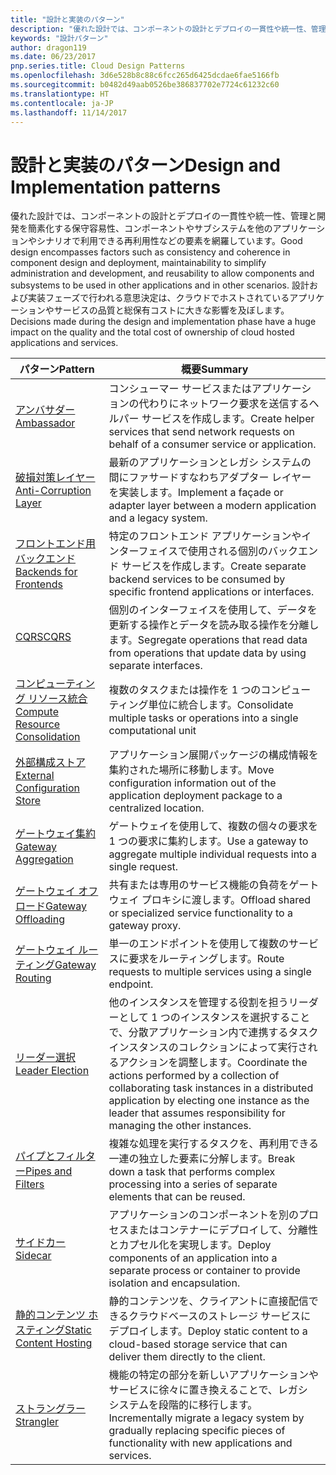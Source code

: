 ```yaml
---
title: "設計と実装のパターン"
description: "優れた設計では、コンポーネントの設計とデプロイの一貫性や統一性、管理と開発を簡素化する保守容易性、コンポーネントやサブシステムを他のアプリケーションやシナリオで利用できる再利用性などの要素を網羅しています。 設計および実装フェーズで行われる意思決定は、クラウドでホストされているアプリケーションやサービスの品質と総保有コストに大きな影響を及ぼします。"
keywords: "設計パターン"
author: dragon119
ms.date: 06/23/2017
pnp.series.title: Cloud Design Patterns
ms.openlocfilehash: 3d6e528b8c88c6fcc265d6425dcdae6fae5166fb
ms.sourcegitcommit: b0482d49aab0526be386837702e7724c61232c60
ms.translationtype: HT
ms.contentlocale: ja-JP
ms.lasthandoff: 11/14/2017
---
```

# <a name="design-and-implementation-patterns"></a><span data-ttu-id="1f491-105">設計と実装のパターン</span><span class="sxs-lookup"><span data-stu-id="1f491-105">Design and Implementation patterns</span></span>

<span data-ttu-id="1f491-106">優れた設計では、コンポーネントの設計とデプロイの一貫性や統一性、管理と開発を簡素化する保守容易性、コンポーネントやサブシステムを他のアプリケーションやシナリオで利用できる再利用性などの要素を網羅しています。</span><span class="sxs-lookup"><span data-stu-id="1f491-106">Good design encompasses factors such as consistency and coherence in component design and deployment, maintainability to simplify administration and development, and reusability to allow components and subsystems to be used in other applications and in other scenarios.</span></span> <span data-ttu-id="1f491-107">設計および実装フェーズで行われる意思決定は、クラウドでホストされているアプリケーションやサービスの品質と総保有コストに大きな影響を及ぼします。</span><span class="sxs-lookup"><span data-stu-id="1f491-107">Decisions made during the design and implementation phase have a huge impact on the quality and the total cost of ownership of cloud hosted applications and services.</span></span>

| <span data-ttu-id="1f491-108">パターン</span><span class="sxs-lookup"><span data-stu-id="1f491-108">Pattern</span></span> | <span data-ttu-id="1f491-109">概要</span><span class="sxs-lookup"><span data-stu-id="1f491-109">Summary</span></span> |
| ------- | ------- |
| [<span data-ttu-id="1f491-110">アンバサダー</span><span class="sxs-lookup"><span data-stu-id="1f491-110">Ambassador</span></span>](../ambassador.md) | <span data-ttu-id="1f491-111">コンシューマー サービスまたはアプリケーションの代わりにネットワーク要求を送信するヘルパー サービスを作成します。</span><span class="sxs-lookup"><span data-stu-id="1f491-111">Create helper services that send network requests on behalf of a consumer service or application.</span></span> |
| [<span data-ttu-id="1f491-112">破損対策レイヤー</span><span class="sxs-lookup"><span data-stu-id="1f491-112">Anti-Corruption Layer</span></span>](../anti-corruption-layer.md) | <span data-ttu-id="1f491-113">最新のアプリケーションとレガシ システムの間にファサードすなわちアダプター レイヤーを実装します。</span><span class="sxs-lookup"><span data-stu-id="1f491-113">Implement a façade or adapter layer between a modern application and a legacy system.</span></span> |
| [<span data-ttu-id="1f491-114">フロントエンド用バックエンド</span><span class="sxs-lookup"><span data-stu-id="1f491-114">Backends for Frontends</span></span>](../backends-for-frontends.md) | <span data-ttu-id="1f491-115">特定のフロントエンド アプリケーションやインターフェイスで使用される個別のバックエンド サービスを作成します。</span><span class="sxs-lookup"><span data-stu-id="1f491-115">Create separate backend services to be consumed by specific frontend applications or interfaces.</span></span> |
| [<span data-ttu-id="1f491-116">CQRS</span><span class="sxs-lookup"><span data-stu-id="1f491-116">CQRS</span></span>](../cqrs.md) | <span data-ttu-id="1f491-117">個別のインターフェイスを使用して、データを更新する操作とデータを読み取る操作を分離します。</span><span class="sxs-lookup"><span data-stu-id="1f491-117">Segregate operations that read data from operations that update data by using separate interfaces.</span></span> |
| [<span data-ttu-id="1f491-118">コンピューティング リソース統合</span><span class="sxs-lookup"><span data-stu-id="1f491-118">Compute Resource Consolidation</span></span>](../compute-resource-consolidation.md) | <span data-ttu-id="1f491-119">複数のタスクまたは操作を 1 つのコンピューティング単位に統合します。</span><span class="sxs-lookup"><span data-stu-id="1f491-119">Consolidate multiple tasks or operations into a single computational unit</span></span> |
| [<span data-ttu-id="1f491-120">外部構成ストア</span><span class="sxs-lookup"><span data-stu-id="1f491-120">External Configuration Store</span></span>](../external-configuration-store.md) | <span data-ttu-id="1f491-121">アプリケーション展開パッケージの構成情報を集約された場所に移動します。</span><span class="sxs-lookup"><span data-stu-id="1f491-121">Move configuration information out of the application deployment package to a centralized location.</span></span> |
| [<span data-ttu-id="1f491-122">ゲートウェイ集約</span><span class="sxs-lookup"><span data-stu-id="1f491-122">Gateway Aggregation</span></span>](../gateway-aggregation.md) | <span data-ttu-id="1f491-123">ゲートウェイを使用して、複数の個々の要求を 1 つの要求に集約します。</span><span class="sxs-lookup"><span data-stu-id="1f491-123">Use a gateway to aggregate multiple individual requests into a single request.</span></span> |
| [<span data-ttu-id="1f491-124">ゲートウェイ オフロード</span><span class="sxs-lookup"><span data-stu-id="1f491-124">Gateway Offloading</span></span>](../gateway-offloading.md) | <span data-ttu-id="1f491-125">共有または専用のサービス機能の負荷をゲートウェイ プロキシに渡します。</span><span class="sxs-lookup"><span data-stu-id="1f491-125">Offload shared or specialized service functionality to a gateway proxy.</span></span> |
| [<span data-ttu-id="1f491-126">ゲートウェイ ルーティング</span><span class="sxs-lookup"><span data-stu-id="1f491-126">Gateway Routing</span></span>](../gateway-routing.md) | <span data-ttu-id="1f491-127">単一のエンドポイントを使用して複数のサービスに要求をルーティングします。</span><span class="sxs-lookup"><span data-stu-id="1f491-127">Route requests to multiple services using a single endpoint.</span></span> |
| [<span data-ttu-id="1f491-128">リーダー選択</span><span class="sxs-lookup"><span data-stu-id="1f491-128">Leader Election</span></span>](../leader-election.md) | <span data-ttu-id="1f491-129">他のインスタンスを管理する役割を担うリーダーとして 1 つのインスタンスを選択することで、分散アプリケーション内で連携するタスク インスタンスのコレクションによって実行されるアクションを調整します。</span><span class="sxs-lookup"><span data-stu-id="1f491-129">Coordinate the actions performed by a collection of collaborating task instances in a distributed application by electing one instance as the leader that assumes responsibility for managing the other instances.</span></span> |
| [<span data-ttu-id="1f491-130">パイプとフィルター</span><span class="sxs-lookup"><span data-stu-id="1f491-130">Pipes and Filters</span></span>](../pipes-and-filters.md) | <span data-ttu-id="1f491-131">複雑な処理を実行するタスクを、再利用できる一連の独立した要素に分解します。</span><span class="sxs-lookup"><span data-stu-id="1f491-131">Break down a task that performs complex processing into a series of separate elements that can be reused.</span></span> |
| [<span data-ttu-id="1f491-132">サイドカー</span><span class="sxs-lookup"><span data-stu-id="1f491-132">Sidecar</span></span>](../sidecar.md) | <span data-ttu-id="1f491-133">アプリケーションのコンポーネントを別のプロセスまたはコンテナーにデプロイして、分離性とカプセル化を実現します。</span><span class="sxs-lookup"><span data-stu-id="1f491-133">Deploy components of an application into a separate process or container to provide isolation and encapsulation.</span></span> |
| [<span data-ttu-id="1f491-134">静的コンテンツ ホスティング</span><span class="sxs-lookup"><span data-stu-id="1f491-134">Static Content Hosting</span></span>](../static-content-hosting.md) | <span data-ttu-id="1f491-135">静的コンテンツを、クライアントに直接配信できるクラウドベースのストレージ サービスにデプロイします。</span><span class="sxs-lookup"><span data-stu-id="1f491-135">Deploy static content to a cloud-based storage service that can deliver them directly to the client.</span></span> |
| [<span data-ttu-id="1f491-136">ストラングラー</span><span class="sxs-lookup"><span data-stu-id="1f491-136">Strangler</span></span>](../strangler.md) | <span data-ttu-id="1f491-137">機能の特定の部分を新しいアプリケーションやサービスに徐々に置き換えることで、レガシ システムを段階的に移行します。</span><span class="sxs-lookup"><span data-stu-id="1f491-137">Incrementally migrate a legacy system by gradually replacing specific pieces of functionality with new applications and services.</span></span> |